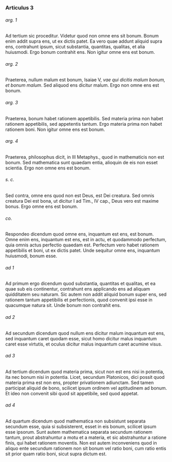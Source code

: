 ### Articulus 3

###### arg. 1
Ad tertium sic proceditur. Videtur quod non omne ens sit bonum. Bonum enim addit supra ens, ut ex dictis patet. Ea vero quae addunt aliquid supra ens, contrahunt ipsum, sicut substantia, quantitas, qualitas, et alia huiusmodi. Ergo bonum contrahit ens. Non igitur omne ens est bonum.

###### arg. 2
Praeterea, nullum malum est bonum, Isaiae V, *vae qui dicitis malum bonum, et bonum malum*. Sed aliquod ens dicitur malum. Ergo non omne ens est bonum.

###### arg. 3
Praeterea, bonum habet rationem appetibilis. Sed materia prima non habet rationem appetibilis, sed appetentis tantum. Ergo materia prima non habet rationem boni. Non igitur omne ens est bonum.

###### arg. 4
Praeterea, philosophus dicit, in III Metaphys., quod in mathematicis non est bonum. Sed mathematica sunt quaedam entia, alioquin de eis non esset scientia. Ergo non omne ens est bonum.

###### s. c.
Sed contra, omne ens quod non est Deus, est Dei creatura. Sed omnis creatura Dei est bona, ut dicitur I ad Tim., IV cap., Deus vero est maxime bonus. Ergo omne ens est bonum.

###### co.
Respondeo dicendum quod omne ens, inquantum est ens, est bonum. Omne enim ens, inquantum est ens, est in actu, et quodammodo perfectum, quia omnis actus perfectio quaedam est. Perfectum vero habet rationem appetibilis et boni, ut ex dictis patet. Unde sequitur omne ens, inquantum huiusmodi, bonum esse.

###### ad 1
Ad primum ergo dicendum quod substantia, quantitas et qualitas, et ea quae sub eis continentur, contrahunt ens applicando ens ad aliquam quidditatem seu naturam. Sic autem non addit aliquid bonum super ens, sed rationem tantum appetibilis et perfectionis, quod convenit ipsi esse in quacumque natura sit. Unde bonum non contrahit ens.

###### ad 2
Ad secundum dicendum quod nullum ens dicitur malum inquantum est ens, sed inquantum caret quodam esse, sicut homo dicitur malus inquantum caret esse virtutis, et oculus dicitur malus inquantum caret acumine visus.

###### ad 3
Ad tertium dicendum quod materia prima, sicut non est ens nisi in potentia, ita nec bonum nisi in potentia. Licet, secundum Platonicos, dici possit quod materia prima est non ens, propter privationem adiunctam. Sed tamen participat aliquid de bono, scilicet ipsum ordinem vel aptitudinem ad bonum. Et ideo non convenit sibi quod sit appetibile, sed quod appetat.

###### ad 4
Ad quartum dicendum quod mathematica non subsistunt separata secundum esse, quia si subsisterent, esset in eis bonum, scilicet ipsum esse ipsorum. Sunt autem mathematica separata secundum rationem tantum, prout abstrahuntur a motu et a materia, et sic abstrahuntur a ratione finis, qui habet rationem moventis. Non est autem inconveniens quod in aliquo ente secundum rationem non sit bonum vel ratio boni, cum ratio entis sit prior quam ratio boni, sicut supra dictum est.

